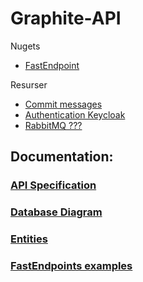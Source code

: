 # Graphite-API

Nugets
- [FastEndpoint](#fastendpoints)

Resurser
- [Commit messages](https://dev.to/hornet_daemon/git-commit-patterns-5dm7)
- [Authentication Keycloak](https://www.keycloak.org/)
- [RabbitMQ ???](https://www.rabbitmq.com/)

## Documentation:
### [API Specification](docs/API.md)
### [Database Diagram](docs/ClassDiagram.md)
### [Entities](docs/Entities.md)
### [FastEndpoints examples](docs/FastEndpoints.md)
